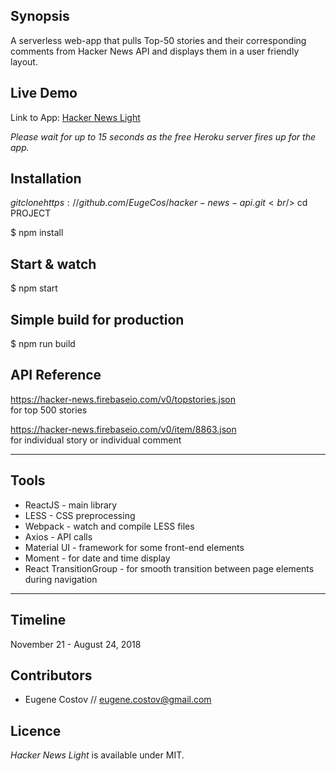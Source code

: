 ## Synopsis

A serverless web-app that pulls Top-50 stories and their corresponding comments from Hacker News API and displays them in a user friendly layout.

## Live Demo

Link to App: [Hacker News Light](https://hacker-news-light.herokuapp.com/)

_Please wait for up to 15 seconds as the free Heroku server fires up for the app._

## Installation

$git clone https://github.com/EugeCos/hacker-news-api.git<br />$ cd PROJECT <br />

\$ npm install

## Start & watch

\$ npm start

## Simple build for production

\$ npm run build

## API Reference

https://hacker-news.firebaseio.com/v0/topstories.json <br />
for top 500 stories

https://hacker-news.firebaseio.com/v0/item/8863.json <br />
for individual story or individual comment

---

## Tools

- ReactJS - main library
- LESS - CSS preprocessing
- Webpack - watch and compile LESS files
- Axios - API calls
- Material UI - framework for some front-end elements
- Moment - for date and time display
- React TransitionGroup - for smooth transition between page elements during navigation

---

## Timeline

November 21 - August 24, 2018

## Contributors

- Eugene Costov // eugene.costov@gmail.com

## Licence

_Hacker News Light_ is available under MIT.
